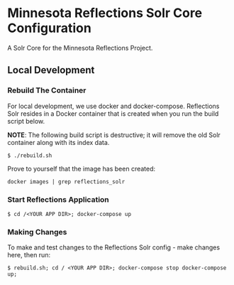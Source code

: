# Minnesota Reflections Solr Core Configuration

A Solr Core for the Minnesota Reflections Project.

## Local Development

### Rebuild The Container

For local development, we use docker and docker-compose. Reflections Solr resides in a Docker container that is created when you run the build script below.

__NOTE__:  The following build script is destructive; it will remove the old Solr container along with its index data.


`$ ./rebuild.sh`

Prove to yourself that the image has been created:

`docker images | grep reflections_solr`

### Start Reflections Application

`$ cd /<YOUR APP DIR>; docker-compose up`


### Making Changes

To make and test changes to the Reflections Solr config - make changes here, then run:

`$ rebuild.sh; cd / <YOUR APP DIR>; docker-compose stop docker-compose up;`




